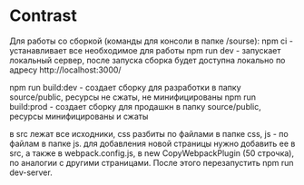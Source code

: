# Contrast

Для работы со сборкой (команды для консоли в папке /sourse):
npm ci - устанавливает все необходимое для работы
npm run dev - запускает локальный сервер, после запуска сборка будет доступна локально по адресу http://localhost:3000/

npm run build:dev - создает сборку для разработки в папку source/public, ресурсы не сжаты, не минифицированы
npm run build:prod - создает сборку для продашкн в папку source/public, ресурсы минифицированы и сжаты

в src лежат все исходники, css разбиты по файлами в папке css, js - по файлам в папке js.
для добавления новой страницы нужно добавить ее в src, а также в webpack.config.js, в new CopyWebpackPlugin (50 строчка), по аналогии с другими страницами. После этого перезапустить npm run dev-server.

